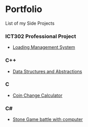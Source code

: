 # Portfolio
List of my Side Projects

### ICT302 Professional Project
+ [Loading Management System](https://github.com/Diren52/Truck-n-Load)

### C++
- [Data Structures and Abstractions](https://github.com/Diren52/Data-Abstraction-and-structures/)

### C
+ [Coin Change Calculator](https://github.com/Diren52/Change)

### C#
+ [Stone Game battle with computer](https://github.com/Diren52/Stone-Game)
